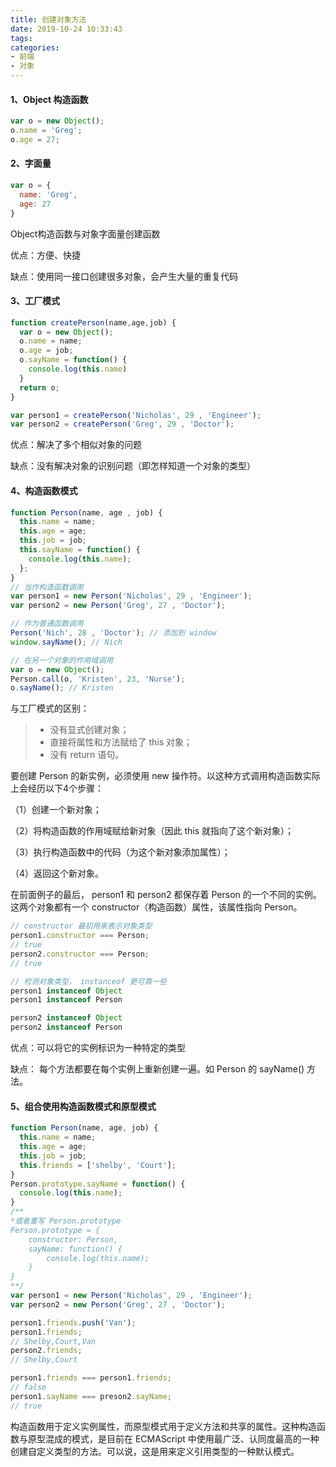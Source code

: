```yaml
---
title: 创建对象方法
date: 2019-10-24 10:33:43
tags:
categories:
- 前端
- 对象
---
```




#### 1、Object 构造函数

```javascript
var o = new Object();
o.name = 'Greg';
o.age = 27;
```

#### 2、字面量

```javascript
var o = {
  name: 'Greg',
  age: 27
}
```

Object构造函数与对象字面量创建函数

优点：方便、快捷

缺点：使用同一接口创建很多对象，会产生大量的重复代码

#### 3、工厂模式

```javascript
function createPerson(name,age,job) {
  var o = new Object();
  o.name = name;
  o.age = job;
  o.sayName = function() {
    console.log(this.name)
  }
  return o;
}

var person1 = createPerson('Nicholas', 29 , 'Engineer');
var person2 = createPerson('Greg', 29 , 'Doctor');
```

优点：解决了多个相似对象的问题

缺点：没有解决对象的识别问题（即怎样知道一个对象的类型）

#### 4、构造函数模式

```javascript
function Person(name, age , job) {
  this.name = name;
  this.age = age;
  this.job = job;
  this.sayName = function() {
    console.log(this.name);
  };
}
// 当作构造函数调用
var person1 = new Person('Nicholas', 29 , 'Engineer');
var person2 = new Person('Greg', 27 , 'Doctor');

// 作为普通函数调用
Person('Nich', 28 , 'Doctor'); // 添加到 window
window.sayName(); // Nich

// 在另一个对象的作用域调用
var o = new Object();
Person.call(o, 'Kristen', 23, 'Nurse');
o.sayName(); // Kristen
```

与工厂模式的区别：

> * 没有显式创建对象；
> * 直接将属性和方法赋给了 this 对象；
> * 没有 return 语句。

要创建 Person 的新实例，必须使用 new 操作符。以这种方式调用构造函数实际上会经历以下4个步骤：

（1）创建一个新对象；

（2）将构造函数的作用域赋给新对象（因此 this 就指向了这个新对象）；

（3）执行构造函数中的代码（为这个新对象添加属性）；

（4）返回这个新对象。

在前面例子的最后， person1 和 person2 都保存着 Person 的一个不同的实例。这两个对象都有一个 constructor（构造函数）属性，该属性指向 Person。

```javascript
// constructor 最初用来表示对象类型
person1.constructor === Person;
// true
person2.constructor === Person;
// true

// 检测对象类型， instanceof 更可靠一些
person1 instanceof Object
person1 instanceof Person

person2 instanceof Object
person2 instanceof Person
```

优点：可以将它的实例标识为一种特定的类型

缺点： 每个方法都要在每个实例上重新创建一遍。如 Person 的 sayName() 方法。

#### 5、组合使用构造函数模式和原型模式

```javascript
function Person(name, age, job) {
  this.name = name;
  this.age = age;
  this.job = job;
  this.friends = ['shelby', 'Court'];
}
Person.prototype.sayName = function() {
  console.log(this.name);
}
/**
*或者重写 Person.prototype
Person.prototype = {
	constructor: Person,
	sayName: function() {
		console.log(this.name);
	}
}
**/
var person1 = new Person('Nicholas', 29 , 'Engineer');
var person2 = new Person('Greg', 27 , 'Doctor');

person1.friends.push('Van');
person1.friends;
// Shelby,Court,Van
person2.friends;
// Shelby,Court

person1.friends === person1.friends; 
// false
person1.sayName === preson2.sayName;
// true

```

构造函数用于定义实例属性，而原型模式用于定义方法和共享的属性。这种构造函数与原型混成的模式，是目前在 ECMAScript 中使用最广泛、认同度最高的一种创建自定义类型的方法。可以说，这是用来定义引用类型的一种默认模式。

